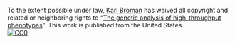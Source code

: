 To the extent possible under law,
[Karl Broman](http://github.com/kbroman)
has waived all copyright and related or neighboring rights to
&ldquo;[The genetic analysis of high-throughput phenotypes](https://github.com/kbroman/Talk_Texas2015)&rdquo;.
This work is published from the United States.
<br/>
[![CC0](http://i.creativecommons.org/p/zero/1.0/88x31.png)](http://creativecommons.org/publicdomain/zero/1.0/)
